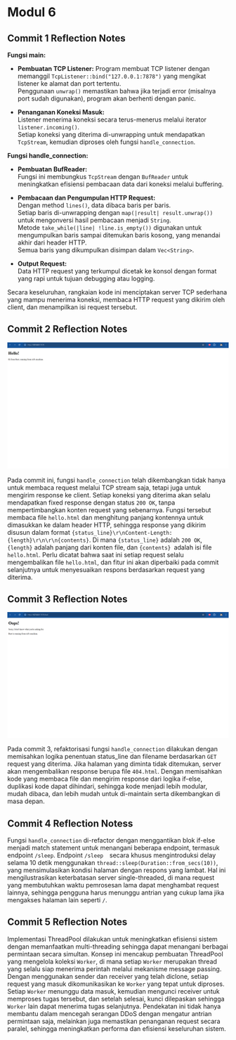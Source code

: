 # Modul 6

## Commit 1 Reflection Notes

**Fungsi main:**
- **Pembuatan TCP Listener:**
  Program membuat TCP listener dengan memanggil `TcpListener::bind("127.0.0.1:7878")` yang mengikat listener ke alamat dan port tertentu.  
  Penggunaan `unwrap()` memastikan bahwa jika terjadi error (misalnya port sudah digunakan), program akan berhenti dengan panic.

- **Penanganan Koneksi Masuk:**  
  Listener menerima koneksi secara terus-menerus melalui iterator `listener.incoming()`.  
  Setiap koneksi yang diterima di-unwrapping untuk mendapatkan `TcpStream`, kemudian diproses oleh fungsi `handle_connection`.

**Fungsi handle_connection:**
- **Pembuatan BufReader:**  
  Fungsi ini membungkus `TcpStream` dengan `BufReader` untuk meningkatkan efisiensi pembacaan data dari koneksi melalui buffering.

- **Pembacaan dan Pengumpulan HTTP Request:**  
  Dengan method `lines()`, data dibaca baris per baris.  
  Setiap baris di-unwrapping dengan `map(|result| result.unwrap())` untuk mengonversi hasil pembacaan menjadi `String`.  
  Metode `take_while(|line| !line.is_empty())` digunakan untuk mengumpulkan baris sampai ditemukan baris kosong, yang menandai akhir dari header HTTP.  
  Semua baris yang dikumpulkan disimpan dalam `Vec<String>`.

- **Output Request:**  
  Data HTTP request yang terkumpul dicetak ke konsol dengan format yang rapi untuk tujuan debugging atau logging.

Secara keseluruhan, rangkaian kode ini menciptakan server TCP sederhana yang mampu menerima koneksi, membaca HTTP request yang dikirim oleh client, dan menampilkan isi request tersebut.

## Commit 2 Reflection Notes

![Commit 2 screen capture](assets/images/commit2.png)

Pada commit ini, fungsi `handle_connection` telah dikembangkan tidak hanya untuk membaca request melalui TCP stream saja, tetapi juga untuk mengirim response ke client. Setiap koneksi yang diterima akan selalu mendapatkan fixed response dengan status `200 OK`, tanpa mempertimbangkan konten request yang sebenarnya. Fungsi tersebut membaca file `hello.html` dan menghitung panjang kontennya untuk dimasukkan ke dalam header HTTP, sehingga response yang dikirim disusun dalam format `{status_line}\r\nContent-Length:{length}\r\n\r\n{contents}`. Di mana `{status_line}` adalah `200 OK`, `{length}` adalah panjang dari konten file, dan `{contents} `adalah isi file `hello.html`. Perlu dicatat bahwa saat ini setiap request selalu mengembalikan file `hello.html`, dan fitur ini akan diperbaiki pada commit selanjutnya untuk menyesuaikan respons berdasarkan request yang diterima.


## Commit 3 Reflection Notes

![Commit 3 screen capture](assets/images/commit3.png)

Pada commit 3, refaktorisasi fungsi `handle_connection` dilakukan dengan memisahkan logika penentuan status_line dan filename berdasarkan `GET` request yang diterima. Jika halaman yang diminta tidak ditemukan, server akan mengembalikan response berupa file `404.html`. Dengan memisahkan kode yang membaca file dan mengirim response dari logika if-else, duplikasi kode dapat dihindari, sehingga kode menjadi lebih modular, mudah dibaca, dan lebih mudah untuk di-maintain serta dikembangkan di masa depan.


## Commit 4 Reflection Notess

Fungsi `handle_connection` di-refactor dengan menggantikan blok if-else menjadi match statement untuk menangani beberapa endpoint, termasuk endpoint `/sleep`. Endpoint `/sleep  `secara khusus mengintroduksi delay selama 10 detik menggunakan `thread::sleep(Duration::from_secs(10))`, yang mensimulasikan kondisi halaman dengan respons yang lambat. Hal ini mengilustrasikan keterbatasan server single-threaded, di mana request yang membutuhkan waktu pemrosesan lama dapat menghambat request lainnya, sehingga pengguna harus menunggu antrian yang cukup lama jika mengakses halaman lain seperti `/`.

## Commit 5 Reflection Notes

Implementasi ThreadPool dilakukan untuk meningkatkan efisiensi sistem dengan memanfaatkan multi-threading sehingga dapat menangani berbagai permintaan secara simultan. Konsep ini mencakup pembuatan ThreadPool yang mengelola koleksi `Worker`, di mana setiap `Worker` merupakan thread yang selalu siap menerima perintah melalui mekanisme message passing. Dengan menggunakan sender dan receiver yang telah diclone, setiap request yang masuk dikomunikasikan ke `Worker` yang tepat untuk diproses. Setiap `Worker` menunggu data masuk, kemudian mengunci receiver untuk memproses tugas tersebut, dan setelah selesai, kunci dilepaskan sehingga `Worker` lain dapat menerima tugas selanjutnya. Pendekatan ini tidak hanya membantu dalam mencegah serangan DDoS dengan mengatur antrian permintaan saja, melainkan juga memastikan penanganan request secara paralel, sehingga meningkatkan performa dan efisiensi keseluruhan sistem.




